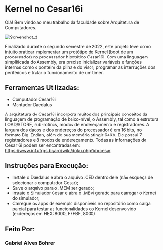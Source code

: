 # Kernel no Cesar16i
Olá! Bem vindo ao meu trabalho da faculdade sobre Arquitetura de Computadores.

![Screenshot_2](https://github.com/Huthee/kernelCesar_Assembly/assets/89394453/0cf782c9-5dc9-41c6-8088-36302396e523)

Finalizado durante o segundo semestre de 2022, este projeto teve como intuito praticar implementar um protótipo de Kernel (boot de um processador) no processador hipotético Cesar16i. Com uma linguagem simplificada do Assembly, era preciso inicializar variáveis e funções internas como o ponteiro da pilha e do visor; programar as interruções dos periféricos e tratar o funcionamento de um timer.

## Ferramentas Utilizadas:

* Computador Cesar16i
* Montador Daedalus

A arquitetura do Cesar16i incorpora muitos dos principais conceitos da linguagem de programação de baixo-nível, o Assembly, tal como a estrutura LOAD/STORE, sub-rotinas, modos de endereçamento e registradores. A largura dos dados e dos endereços do processador é em 16 bits, no formato Big-Endian, além de sua memória atingir 64Kb. Ele possui 7 registradores e 8 modos de endereçamento. Todas as informações do Cesar16i podem ser encontradas em: https://www.inf.ufrgs.br/arq/wiki/doku.php?id=cesar

## Instruções para Execução:

* Instale o Daedalus e abra o arquivo .CED dentro dele (não esqueça de selecionar o computador Cesar);
* Salve o arquivo para o .MEM ser gerado;
* Instale o Simulador Cesar e abra o .MEM gerado para carregar o Kernel do simulador;
* Carregue os apps de exemplo disponíveis no repositório como carga parcial para testar as funcionalidades do Kernel desenvolvido (endereços em HEX: 8000, FFFBF, 8000)


## Feito Por:
###      Gabriel Alves Bohrer
